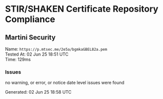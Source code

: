 # STIR/SHAKEN Certificate Repository Compliance

## Martini Security

Name: `https://p.mtsec.me/2e5a/bgmkaGBEL82a.pem`\
Tested At: 02 Jun 25 18:51 UTC\
Time: 129ms

### Issues

no warning, or error, or notice date level issues were found

Generated: 02 Jun 25 18:58 UTC